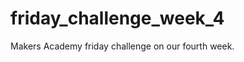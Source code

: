 friday_challenge_week_4
=======================

Makers Academy friday challenge on our fourth week.  

